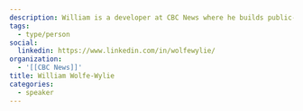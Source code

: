 ```yaml
---
description: William is a developer at CBC News where he builds public- and journalist-facing tools to help tell stories and gather data.
tags:
  - type/person
social:
  linkedin: https://www.linkedin.com/in/wolfewylie/
organization:
  - '[[CBC News]]'
title: William Wolfe-Wylie
categories:
  - speaker
---
```

